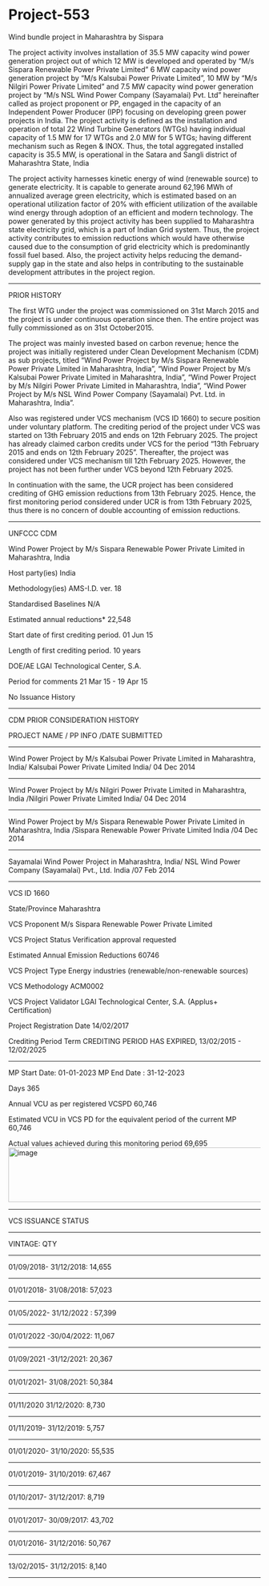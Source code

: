 # Project-553
Wind bundle project in Maharashtra by Sispara

The project activity involves installation of 35.5 MW capacity wind power generation project out of
which 12 MW is developed and operated by “M/s Sispara Renewable Power Private Limited” 6
MW capacity wind power generation project by “M/s Kalsubai Power Private Limited”, 10 MW by
“M/s Nilgiri Power Private Limited” and 7.5 MW capacity wind power generation project by “M/s
NSL Wind Power Company (Sayamalai) Pvt. Ltd” hereinafter called as project proponent or PP,
engaged in the capacity of an Independent Power Producer (IPP) focusing on developing green
power projects in India. The project activity is defined as the installation and operation of total 22
Wind Turbine Generators (WTGs) having individual capacity of 1.5 MW for 17 WTGs and 2.0 MW
for 5 WTGs; having different mechanism such as Regen & INOX. Thus, the total aggregated
installed capacity is 35.5 MW, is operational in the Satara and Sangli district of Maharashtra State,
India

The project activity harnesses kinetic energy of wind (renewable source) to generate electricity. It is
capable to generate around 62,196 MWh of annualized average green electricity, which is estimated
based on an operational utilization factor of 20% with efficient utilization of the available wind
energy through adoption of an efficient and modern technology. The power generated by this
project activity has been supplied to Maharashtra state electricity grid, which is a part of Indian
Grid system. Thus, the project activity contributes to emission reductions which would have
otherwise caused due to the consumption of grid electricity which is predominantly fossil fuel
based. Also, the project activity helps reducing the demand-supply gap in the state and also helps in
contributing to the sustainable development attributes in the project region. 
____________
PRIOR HISTORY

The first WTG under the project was commissioned on 31st March 2015 and the project is under
continuous operation since then. The entire project was fully commissioned as on 31st October2015.

The project was mainly invested based on carbon revenue; hence the project was initially registered
under Clean Development Mechanism (CDM) as sub projects, titled “Wind Power Project by M/s
Sispara Renewable Power Private Limited in Maharashtra, India”, “Wind Power Project by M/s
Kalsubai Power Private Limited in Maharashtra, India”, “Wind Power Project by M/s Nilgiri Power
Private Limited in Maharashtra, India”, “Wind Power Project by M/s NSL Wind Power Company
(Sayamalai) Pvt. Ltd. in Maharashtra, India”. 

Also was registered under VCS mechanism (VCS ID 1660) to secure position under voluntary platform. The crediting period of the project
under VCS was started on 13th February 2015 and ends on 12th February 2025. The project has already claimed carbon credits under VCS for the period “13th February 2015 and ends on 12th February 2025”. Thereafter, the project was considered under VCS mechanism till 12th February 2025. However, the project has not been further under VCS beyond 12th February 2025.

In continuation with the same, the UCR project has been considered crediting of GHG emission
reductions from 13th February 2025. Hence, the first monitoring period considered under UCR is
from 13th February 2025, thus there is no concern of double accounting of emission reductions.

__________
UNFCCC CDM

Wind Power Project by M/s Sispara Renewable Power Private Limited in Maharashtra, India

Host party(ies)	India

Methodology(ies)	AMS-I.D. ver. 18

Standardised Baselines	N/A

Estimated annual reductions*	22,548

Start date of first crediting period.	01 Jun 15

Length of first crediting period.	10 years

DOE/AE	LGAI Technological Center, S.A.

Period for comments	21 Mar 15 - 19 Apr 15

No Issuance History
__________________
CDM PRIOR CONSIDERATION HISTORY

PROJECT NAME / PP INFO  /DATE SUBMITTED
____________

Wind Power Project by M/s Kalsubai Power Private Limited in Maharashtra, India/	Kalsubai Power Private Limited	India/	04 Dec 2014
_________
Wind Power Project by M/s Nilgiri Power Private Limited in Maharashtra, India	/Nilgiri Power Private Limited	India/	04 Dec 2014
_____________
Wind Power Project by M/s Sispara Renewable Power Private Limited in Maharashtra, India	/Sispara Renewable Power Private Limited	India	/04 Dec 2014
_______________
Sayamalai Wind Power Project in Maharashtra, India/	NSL Wind Power Company (Sayamalai) Pvt., Ltd.	India	/07 Feb 2014
_______________
VCS ID 1660

State/Province
Maharashtra

VCS
Proponent
M/s Sispara Renewable Power Private Limited

VCS Project Status
Verification approval requested

Estimated Annual Emission Reductions
60746

VCS Project Type
Energy industries (renewable/non-renewable sources)

VCS Methodology
ACM0002

VCS Project Validator
LGAI Technological Center, S.A. (Applus+ Certification)

Project Registration Date
14/02/2017

Crediting Period Term
CREDITING PERIOD HAS EXPIRED, 13/02/2015 - 12/02/2025
_________
MP Start Date:			01-01-2023
MP End Date	:		31-12-2023

Days			365

Annual VCU as per registered VCSPD			60,746

Estimated VCU in VCS PD for the equivalent period of the current MP			60,746

Actual values achieved during this monitoring period			69,695
<img width="505" height="109" alt="image" src="https://github.com/user-attachments/assets/bf5d92fa-d9be-4c91-9329-679802669179" />
_________
VCS ISSUANCE STATUS
_________________
VINTAGE: QTY
_________
01/09/2018-	31/12/2018: 14,655
____________
01/01/2018-	31/08/2018: 57,023
__________
01/05/2022-	31/12/2022	: 57,399 
_______________
01/01/2022	-30/04/2022: 11,067 
__________
01/09/2021	-31/12/2021: 20,367
___________
01/01/2021-	31/08/2021: 50,384
____________
01/11/2020	31/12/2020: 8,730
_________
01/11/2019-	31/12/2019: 5,757
_________
01/01/2020-	31/10/2020: 55,535
____________
01/01/2019-	31/10/2019: 67,467
_____________
01/10/2017-	31/12/2017: 8,719
__________
01/01/2017-	30/09/2017: 43,702
____________
01/01/2016-	31/12/2016: 50,767
__________
13/02/2015-	31/12/2015: 8,140
____________




